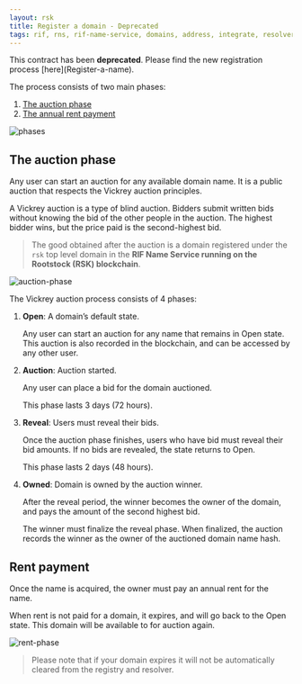 ```yaml
---
layout: rsk
title: Register a domain - Deprecated
tags: rif, rns, rif-name-service, domains, address, integrate, resolver, node, sdk, libraries, infrastructure, protocols, mvp, design, rbtc, defi, decentralized, quick-start, guides, tutorial, networks, dapps, tools, rootstock, rsk, ethereum, smart-contracts, install, get-started, how-to, mainnet, testnet, contracts, wallets, web3, crypto
---
```


<div class="alert alert-danger">
    This contract has been <b>deprecated</b>. Please find the new registration process [here](Register-a-name).
</div>

The process consists of two main phases:

1. [The auction phase](#the-auction-phase)
2. [The annual rent payment](#rent-payment)

<img src="/assets/img/rns/phases.png" class="img-fluid" alt="phases" />

## The auction phase

Any user can start an auction for any available domain name. It is a public auction that respects the Vickrey auction principles.

A Vickrey auction is a type of blind auction. Bidders submit written bids without knowing the bid of the other people in the auction. The highest bidder wins, but the price paid is the second-highest bid.

> The good obtained after the auction is a domain registered under the `rsk` top level domain in the **RIF Name Service running on the Rootstock (RSK) blockchain**.

<img src="/assets/img/rns/auction-phase.png" class="img-fluid" alt="auction-phase" />

The Vickrey auction process consists of 4 phases:

1. **Open**: A domain’s default state.

    Any user can start an auction for any name that remains in Open state. This auction is also recorded in the blockchain, and can be accessed by any other user.

2. **Auction**: Auction started.

    Any user can place a bid for the domain auctioned.

    This phase lasts 3 days (72 hours).

3. **Reveal**: Users must reveal their bids.

    Once the auction phase finishes, users who have bid must reveal their bid amounts. If no bids are revealed, the state returns to Open.

    This phase lasts 2 days (48 hours).

4. **Owned**: Domain is owned by the auction winner.

    After the reveal period, the winner becomes the owner of the domain, and pays the amount of the second highest bid.

    The winner must finalize the reveal phase. When finalized, the auction records the winner as the owner of the auctioned domain name hash.

## Rent payment

Once the name is acquired, the owner must pay an annual rent for the name.

When rent is not paid for a domain, it expires, and will go back to the Open state. This domain will be available to for auction again.

<img src="/assets/img/rns/rent-phase.png" class="img-fluid" alt="rent-phase" />

> Please note that if your domain expires it will not be automatically cleared from the registry and resolver.
